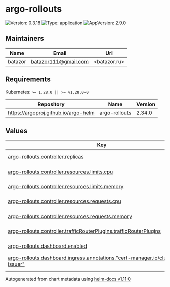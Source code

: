 # argo-rollouts

![Version: 0.3.18](https://img.shields.io/badge/Version-0.3.18-informational?style=flat-square) ![Type: application](https://img.shields.io/badge/Type-application-informational?style=flat-square) ![AppVersion: 2.9.0](https://img.shields.io/badge/AppVersion-2.9.0-informational?style=flat-square)

## Maintainers

| Name | Email | Url |
| ---- | ------ | --- |
| batazor | <batazor111@gmail.com> | <batazor.ru> |

## Requirements

Kubernetes: `>= 1.28.0 || >= v1.28.0-0`

| Repository | Name | Version |
|------------|------|---------|
| https://argoproj.github.io/argo-helm | argo-rollouts | 2.34.0 |

## Values

<table height="400px" >
	<thead>
		<th>Key</th>
		<th>Type</th>
		<th>Default</th>
		<th>Description</th>
	</thead>
	<tbody>
		<tr>
			<td id="argo-rollouts--controller--replicas"><a href="./values.yaml#L7">argo-rollouts.controller.replicas</a></td>
			<td>
int
</td>
			<td>
				<div style="max-width: 300px;">
<pre lang="json">
1
</pre>
</div>
			</td>
			<td></td>
		</tr>
		<tr>
			<td id="argo-rollouts--controller--resources--limits--cpu"><a href="./values.yaml#L16">argo-rollouts.controller.resources.limits.cpu</a></td>
			<td>
string
</td>
			<td>
				<div style="max-width: 300px;">
<pre lang="json">
"300m"
</pre>
</div>
			</td>
			<td></td>
		</tr>
		<tr>
			<td id="argo-rollouts--controller--resources--limits--memory"><a href="./values.yaml#L17">argo-rollouts.controller.resources.limits.memory</a></td>
			<td>
string
</td>
			<td>
				<div style="max-width: 300px;">
<pre lang="json">
"2Gi"
</pre>
</div>
			</td>
			<td></td>
		</tr>
		<tr>
			<td id="argo-rollouts--controller--resources--requests--cpu"><a href="./values.yaml#L19">argo-rollouts.controller.resources.requests.cpu</a></td>
			<td>
string
</td>
			<td>
				<div style="max-width: 300px;">
<pre lang="json">
"30m"
</pre>
</div>
			</td>
			<td></td>
		</tr>
		<tr>
			<td id="argo-rollouts--controller--resources--requests--memory"><a href="./values.yaml#L20">argo-rollouts.controller.resources.requests.memory</a></td>
			<td>
string
</td>
			<td>
				<div style="max-width: 300px;">
<pre lang="json">
"50Mi"
</pre>
</div>
			</td>
			<td></td>
		</tr>
		<tr>
			<td id="argo-rollouts--controller--trafficRouterPlugins--trafficRouterPlugins"><a href="./values.yaml#L10">argo-rollouts.controller.trafficRouterPlugins.trafficRouterPlugins</a></td>
			<td>
string
</td>
			<td>
				<div style="max-width: 300px;">
<pre lang="json">
"- name: \"argoproj-labs/gatewayAPI\"\n  location: \"https://github.com/argoproj-labs/rollouts-plugin-trafficrouter-gatewayapi/releases/download/v0.0.0-rc1/gateway-api-plugin-linux-amd64\""
</pre>
</div>
			</td>
			<td></td>
		</tr>
		<tr>
			<td id="argo-rollouts--dashboard--enabled"><a href="./values.yaml#L23">argo-rollouts.dashboard.enabled</a></td>
			<td>
bool
</td>
			<td>
				<div style="max-width: 300px;">
<pre lang="json">
true
</pre>
</div>
			</td>
			<td></td>
		</tr>
		<tr>
			<td id="argo-rollouts--dashboard--ingress--annotations--"cert-manager--io/cluster-issuer""><a href="./values.yaml#L40">argo-rollouts.dashboard.ingress.annotations."cert-manager.io/cluster-issuer"</a></td>
			<td>
string
</td>
			<td>
				<div style="max-width: 300px;">
<pre lang="json">
"cert-manager-production"
</pre>
</div>
			</td>
			<td></td>
		</tr>
		<tr>
			<td id="argo-rollouts--dashboard--ingress--annotations--"nginx--ingress--kubernetes--io/backend-protocol""><a href="./values.yaml#L41">argo-rollouts.dashboard.ingress.annotations."nginx.ingress.kubernetes.io/backend-protocol"</a></td>
			<td>
string
</td>
			<td>
				<div style="max-width: 300px;">
<pre lang="json">
"HTTP"
</pre>
</div>
			</td>
			<td></td>
		</tr>
		<tr>
			<td id="argo-rollouts--dashboard--ingress--annotations--"nginx--ingress--kubernetes--io/enable-opentelemetry""><a href="./values.yaml#L43">argo-rollouts.dashboard.ingress.annotations."nginx.ingress.kubernetes.io/enable-opentelemetry"</a></td>
			<td>
string
</td>
			<td>
				<div style="max-width: 300px;">
<pre lang="json">
"true"
</pre>
</div>
			</td>
			<td></td>
		</tr>
		<tr>
			<td id="argo-rollouts--dashboard--ingress--annotations--"nginx--ingress--kubernetes--io/enable-owasp-core-rules""><a href="./values.yaml#L42">argo-rollouts.dashboard.ingress.annotations."nginx.ingress.kubernetes.io/enable-owasp-core-rules"</a></td>
			<td>
string
</td>
			<td>
				<div style="max-width: 300px;">
<pre lang="json">
"true"
</pre>
</div>
			</td>
			<td></td>
		</tr>
		<tr>
			<td id="argo-rollouts--dashboard--ingress--enabled"><a href="./values.yaml#L35">argo-rollouts.dashboard.ingress.enabled</a></td>
			<td>
bool
</td>
			<td>
				<div style="max-width: 300px;">
<pre lang="json">
true
</pre>
</div>
			</td>
			<td></td>
		</tr>
		<tr>
			<td id="argo-rollouts--dashboard--ingress--hosts[0]"><a href="./values.yaml#L46">argo-rollouts.dashboard.ingress.hosts[0]</a></td>
			<td>
string
</td>
			<td>
				<div style="max-width: 300px;">
<pre lang="json">
"argo.shortlink.best"
</pre>
</div>
			</td>
			<td></td>
		</tr>
		<tr>
			<td id="argo-rollouts--dashboard--ingress--ingressClassName"><a href="./values.yaml#L37">argo-rollouts.dashboard.ingress.ingressClassName</a></td>
			<td>
string
</td>
			<td>
				<div style="max-width: 300px;">
<pre lang="json">
"nginx"
</pre>
</div>
			</td>
			<td></td>
		</tr>
		<tr>
			<td id="argo-rollouts--dashboard--ingress--paths[0]"><a href="./values.yaml#L49">argo-rollouts.dashboard.ingress.paths[0]</a></td>
			<td>
string
</td>
			<td>
				<div style="max-width: 300px;">
<pre lang="json">
"/rollouts"
</pre>
</div>
			</td>
			<td></td>
		</tr>
		<tr>
			<td id="argo-rollouts--dashboard--ingress--tls[0]--hosts[0]"><a href="./values.yaml#L54">argo-rollouts.dashboard.ingress.tls[0].hosts[0]</a></td>
			<td>
string
</td>
			<td>
				<div style="max-width: 300px;">
<pre lang="json">
"argo.shortlink.best"
</pre>
</div>
			</td>
			<td></td>
		</tr>
		<tr>
			<td id="argo-rollouts--dashboard--ingress--tls[0]--secretName"><a href="./values.yaml#L52">argo-rollouts.dashboard.ingress.tls[0].secretName</a></td>
			<td>
string
</td>
			<td>
				<div style="max-width: 300px;">
<pre lang="json">
"argo-ingress-tls"
</pre>
</div>
			</td>
			<td></td>
		</tr>
		<tr>
			<td id="argo-rollouts--dashboard--readonly"><a href="./values.yaml#L24">argo-rollouts.dashboard.readonly</a></td>
			<td>
bool
</td>
			<td>
				<div style="max-width: 300px;">
<pre lang="json">
true
</pre>
</div>
			</td>
			<td></td>
		</tr>
		<tr>
			<td id="argo-rollouts--dashboard--resources--limits--cpu"><a href="./values.yaml#L28">argo-rollouts.dashboard.resources.limits.cpu</a></td>
			<td>
string
</td>
			<td>
				<div style="max-width: 300px;">
<pre lang="json">
"100m"
</pre>
</div>
			</td>
			<td></td>
		</tr>
		<tr>
			<td id="argo-rollouts--dashboard--resources--limits--memory"><a href="./values.yaml#L29">argo-rollouts.dashboard.resources.limits.memory</a></td>
			<td>
string
</td>
			<td>
				<div style="max-width: 300px;">
<pre lang="json">
"256Mi"
</pre>
</div>
			</td>
			<td></td>
		</tr>
		<tr>
			<td id="argo-rollouts--dashboard--resources--requests--cpu"><a href="./values.yaml#L31">argo-rollouts.dashboard.resources.requests.cpu</a></td>
			<td>
string
</td>
			<td>
				<div style="max-width: 300px;">
<pre lang="json">
"10m"
</pre>
</div>
			</td>
			<td></td>
		</tr>
		<tr>
			<td id="argo-rollouts--dashboard--resources--requests--memory"><a href="./values.yaml#L32">argo-rollouts.dashboard.resources.requests.memory</a></td>
			<td>
string
</td>
			<td>
				<div style="max-width: 300px;">
<pre lang="json">
"64Mi"
</pre>
</div>
			</td>
			<td></td>
		</tr>
		<tr>
			<td id="argo-rollouts--enabled"><a href="./values.yaml#L2">argo-rollouts.enabled</a></td>
			<td>
bool
</td>
			<td>
				<div style="max-width: 300px;">
<pre lang="json">
true
</pre>
</div>
			</td>
			<td></td>
		</tr>
		<tr>
			<td id="argo-rollouts--fullnameOverride"><a href="./values.yaml#L4">argo-rollouts.fullnameOverride</a></td>
			<td>
string
</td>
			<td>
				<div style="max-width: 300px;">
<pre lang="json">
"argo-rollouts"
</pre>
</div>
			</td>
			<td></td>
		</tr>
		<tr>
			<td id="argo-rollouts--metrics--enabled"><a href="./values.yaml#L57">argo-rollouts.metrics.enabled</a></td>
			<td>
bool
</td>
			<td>
				<div style="max-width: 300px;">
<pre lang="json">
true
</pre>
</div>
			</td>
			<td></td>
		</tr>
		<tr>
			<td id="argo-rollouts--metrics--serviceMonitor--enabled"><a href="./values.yaml#L59">argo-rollouts.metrics.serviceMonitor.enabled</a></td>
			<td>
bool
</td>
			<td>
				<div style="max-width: 300px;">
<pre lang="json">
true
</pre>
</div>
			</td>
			<td></td>
		</tr>
	</tbody>
</table>

----------------------------------------------
Autogenerated from chart metadata using [helm-docs v1.11.0](https://github.com/norwoodj/helm-docs/releases/v1.11.0)
